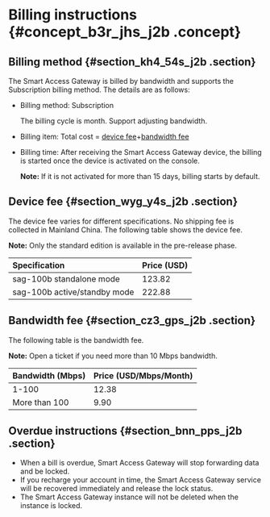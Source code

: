 # Billing instructions {#concept_b3r_jhs_j2b .concept}

## Billing method {#section_kh4_54s_j2b .section}

The Smart Access Gateway is billed by bandwidth and supports the Subscription billing method. The details are as follows:

-   Billing method: Subscription

    The billing cycle is month. Support adjusting bandwidth.

-   Billing item: Total cost = [device fee](#section_wyg_y4s_j2b)+[bandwidth fee](#section_cz3_gps_j2b)
-   Billing time: After receiving the Smart Access Gateway device, the billing is started once the device is activated on the console.

    **Note:** If it is not activated for more than 15 days, billing starts by default.


## Device fee {#section_wyg_y4s_j2b .section}

The device fee varies for different specifications. No shipping fee is collected in Mainland China. The following table shows the device fee.

**Note:** Only the standard edition is available in the pre-release phase.

|Specification|Price \(USD\)|
|:------------|:------------|
|sag-100b standalone mode|123.82|
|sag-100b active/standby mode|222.88|

## Bandwidth fee {#section_cz3_gps_j2b .section}

The following table is the bandwidth fee.

**Note:** Open a ticket if you need more than 10 Mbps bandwidth.

|Bandwidth \(Mbps\)|Price \(USD/Mbps/Month\)|
|:-----------------|:-----------------------|
|1-100|12.38|
|More than 100|9.90|

## Overdue instructions {#section_bnn_pps_j2b .section}

-   When a bill is overdue, Smart Access Gateway will stop forwarding data and be locked.
-   If you recharge your account in time, the Smart Access Gateway service will be recovered immediately and release the lock status.
-   The Smart Access Gateway instance will not be deleted when the instance is locked.

